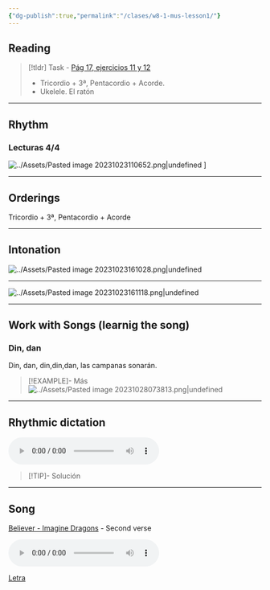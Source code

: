 ```yaml
---
{"dg-publish":true,"permalink":"/clases/w8-1-mus-lesson1/"}
---
```



## Reading

> [!tldr] Task
	- [Pág 17, ejercicios 11 y 12](https://www.blinklearning.com/v/1698317425/theme_tmpux/launch.php?theme=tmpux#activity/4239478/65132310/421303490)
> -  Tricordio + 3ª, Pentacordio + Acorde.
> - Ukelele. El ratón


---


## Rhythm

### Lecturas 4/4
 
  ![../Assets/Pasted image 20231023110652.png|undefined](/img/user/Assets/Pasted%20image%2020231023110652.png) ]

---

## Orderings

Tricordio + 3ª, Pentacordio + Acorde

---

## Intonation

 ![../Assets/Pasted image 20231023161028.png|undefined](/img/user/Assets/Pasted%20image%2020231023161028.png) 

---

 ![../Assets/Pasted image 20231023161118.png|undefined](/img/user/Assets/Pasted%20image%2020231023161118.png) 

---

## Work with Songs (learnig the song)

### Din, dan

Din, dan, din,din,dan, las campanas sonarán.

>[!EXAMPLE]- Más
>![../Assets/Pasted image 20231028073813.png|undefined](/img/user/Assets/Pasted%20image%2020231028073813.png)

---

## Rhythmic dictation


<audio src="https://docs.google.com/uc?export=download&id=1Y443aZpshGMAGnfQUgO9m6_bFLjKJcGs" controls></audio>

> [!TIP]- Solución
><div id="paper"></div>
><script> document.addEventListener("DOMContentLoaded", function() { window.ABCJS.renderAbc("paper", "X: 1\nT: Percussion example\nM: 4/4\nL: 1/8\nK: perc stafflines = -1\nA2 A2 A2 A2 | A2 z2 A4 | A2 A2 z2 A2 | A4 A4 |]); }); </script>
>

---

## Song

[Believer - Imagine Dragons](https://studio.moises.ai/player2/f05e7a3a-1a81-443c-a8fa-d8df66fa5b4e/?context=spliter) - Second verse

<audio src="https://docs.google.com/uc?export=download&id=1PDSZ_mhSHHEpu7vbaB_aaQsfHz9V7MbG" controls></audio>

[Letra](https://www.letras.com/imagine-dragons/believer/traduccion.html)
